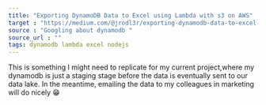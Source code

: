 ```yaml
---
title: "Exporting DynamoDB Data to Excel using Lambda with s3 on AWS"
target : "https://medium.com/@jrodl3r/exporting-dynamodb-data-to-excel-using-lambda-with-s3-on-aws-e6f873681c77"
source : "Googling about dynamodb "
source_url : ""
tags: dynamodb lambda excel nodejs
---
```


This is something I might need to replicate for my current project,where my dynamodb is just a staging stage before the data is eventually sent to our data lake. In the meantime, emailing the data to my colleagues in marketing will do nicely 😁